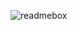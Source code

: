 ![readmebox](https://github.com/xclawkevin/xclawkevin/assets/34619818/56fd4332-a5ad-4ced-9f56-048f010aee82)

<!--
**xclawkevin/xclawkevin** is a ✨ _special_ ✨ repository because its `README.md` (this file) appears on your GitHub profile.

Here are some ideas to get you started:

- 🔭 I’m currently working on ...
- 🌱 I’m currently learning ...
- 👯 I’m looking to collaborate on ...
- 🤔 I’m looking for help with ...
- 💬 Ask me about ...
- 📫 How to reach me: ...
- 😄 Pronouns: ...
- ⚡ Fun fact: ...
-->
